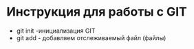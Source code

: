 # Инструкция для работы с GIT
* git init -инициализация GIT
* git add - добавляем отслеживаемый файл (файлы)
